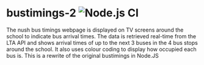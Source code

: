 
# bustimings-2  ![Node.js CI](https://github.com/appventure-nush/bustimings-2/workflows/Node.js%20CI/badge.svg)

The nush bus timings webpage is displayed on TV screens around the school to indicate bus arrival times. The data is retrieved real-time from the LTA API and shows arrival times of up to the next 3 buses in the 4 bus stops around the school. It also uses colour coding to display how occupied each bus is.
This is a rewrite of the original bustimings in Node.JS
